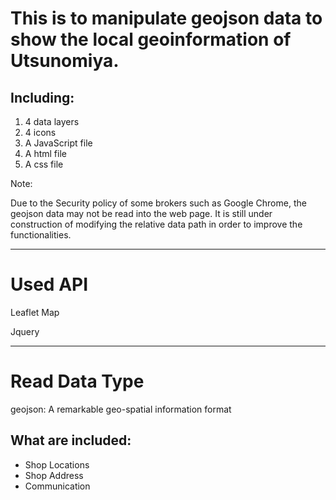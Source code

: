 <h1 font-weight:"bold"; color:#000000>This is to manipulate geojson data to show the local geoinformation of Utsunomiya.</h1>

<h2>Including:</h2>

<ol>
<li> 4 data layers</li>
<li> 4 icons</li>
<li> A JavaScript file</li>
<li> A html file</li>
<li> A css file</li>
</ol>


<p>Note: 

Due to the Security policy of some brokers such as Google Chrome, the geojson data may not be read into the web page. It is still under construction of modifying the relative data path in order to improve the functionalities. </p>

***
<h1 font-weight:"bold"; color:#11286c>Used API</h1>
<p font-style:"italic">Leaflet Map</p>
<p font-style:"italic">Jquery</p>

***
<h1 font-weight:"bold"; color:#008000>Read Data Type</h1>
<pfont-style:"italic">geojson: A remarkable geo-spatial information format</p>

<h2 color:#000000>What are included:</h2>
<ul>
<li>Shop Locations</li>
<li>Shop Address</li>
<li>Communication</li>
</ul>




